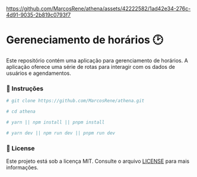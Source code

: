 https://github.com/MarcosRene/athena/assets/42222582/1ad42e34-276c-4d91-9035-2b819c0793f7

# Gereneciamento de horários 🕑

Este repositório contém uma aplicação para gerenciamento de horários. A aplicação oferece uma série de rotas para interagir com os dados de usuários e agendamentos.

### 📝 Instruções

```bash
# git clone https://github.com/MarcosRene/athena.git

# cd athena

# yarn || npm install || pnpm install

# yarn dev || npm run dev || pnpm run dev
```

### 🧾 License

Este projeto está sob a licença MIT. Consulte o arquivo [LICENSE](https://opensource.org/) para mais informações.

